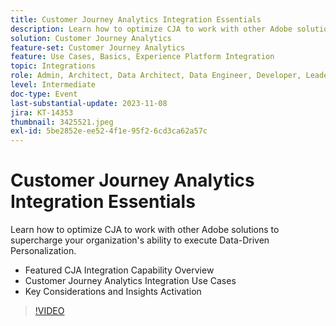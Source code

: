 ```yaml
---
title: Customer Journey Analytics Integration Essentials
description: Learn how to optimize CJA to work with other Adobe solutions to supercharge your organization's ability to execute Data-Driven Personalization.
solution: Customer Journey Analytics
feature-set: Customer Journey Analytics
feature: Use Cases, Basics, Experience Platform Integration
topic: Integrations
role: Admin, Architect, Data Architect, Data Engineer, Developer, Leader, User
level: Intermediate
doc-type: Event
last-substantial-update: 2023-11-08
jira: KT-14353
thumbnail: 3425521.jpeg
exl-id: 5be2852e-ee52-4f1e-95f2-6cd3ca62a57c
---
```

# Customer Journey Analytics Integration Essentials

Learn how to optimize CJA to work with other Adobe solutions to supercharge your organization's ability to execute Data-Driven Personalization.

* Featured CJA Integration Capability Overview
* Customer Journey Analytics Integration Use Cases
* Key Considerations and Insights Activation

>[!VIDEO](https://video.tv.adobe.com/v/3425521/?learn=on)
